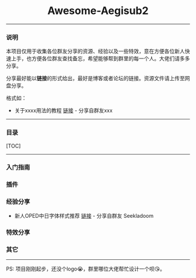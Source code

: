 <h1 align=center>Awesome-Aegisub2</h1>

---

### 说明

本项目仅用于收集各位群友分享的资源、经验以及一些特效，意在方便各位新人快速上手，也方便各位群友查找备忘，希望能够帮到群里的每一个人。大佬们请多多分享。

分享最好能以**链接**的形式给出，最好是博客或者论坛的链接。资源文件请上传至网盘分享。

格式如：

- 关于xxxx用法的教程 [链接](sample-url.com)  - 分享自群友xxx

---

### 目录

[TOC]

---

### 入门指南

### 插件

### 经验分享

- 新人OPED中日字体样式推荐 [链接](http://www.tcax.org/forum.php?mod=viewthread&tid=1948)  - 分享自群友 Seekladoom

### 特效分享

### 其它

---

PS: 项目刚刚起步，还没个logo:sob:，群里哪位大佬帮忙设计一个呗:kissing_heart:。
